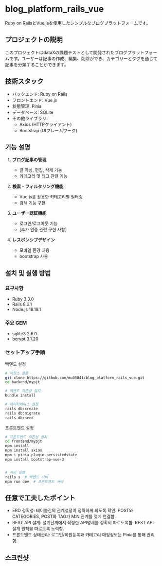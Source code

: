 # blog_platform_rails_vue
Ruby on RailsとVue.jsを使用したシンプルなブログプラットフォームです。

## プロジェクトの説明
このプロジェクトはdataXの課題テストとして開発されたブログプラットフォームです。ユーザーは記事の作成、編集、削除ができ、カテゴリーとタグを通じて記事を分類することができます。

## 技術スタック
- バックエンド: Ruby on Rails
- フロントエンド: Vue.js
- 状態管理: Pinia
- データベース: SQLite
- その他ライブラリ:
   - Axios (HTTPクライアント)
   - Bootstrap (UIフレームワーク)




## 기능 설명
1. **ブログ記事の管理**
   - 글 작성, 편집, 삭제 기능
   - 카테고리 및 태그 관련 기능

2. **検索・フィルタリング機能**
   - Vue.js를 활용한 카테고리별 필터링
   - 검색 기능 구현

3. **ユーザー認証機能**
   - 로그인/로그아웃 기능
   - [추가 인증 관련 구현 사항]

4. **レスポンシブデザイン**
   - 모바일 환경 대응
   - bootstrap 사용

## 설치 및 실행 방법
### 요구사항
- Ruby 3.3.0
- Rails 8.0.1
- Node.js 18.19.1

### 주요 GEM
- sqlite3 2.6.0
- bcrypt 3.1.20

### セットアップ手順
백엔드 설정
```bash
# 저장소 클론
git clone https://github.com/mu05041/blog_platform_rails_vue.git
cd backend/mypjt

# 백엔드 의존성 설치
bundle install

# 데이터베이스 설정
rails db:create
rails db:migrate
rails db:seed
```

프론트엔드 설정
``` bash
# 프론트엔드 의존성 설치
cd frontend/mypjt
npm install
npm install axios
npm i pinia-plugin-persistedstate
npm install bootstrap-vue-3


# 서버 실행
rails s  # 백엔드 서버
npm run dev  # 프론트엔드 서버
```


## 任意で工夫したポイント
- ERD 정확성: 테이블간의 관계설정이 정확하게 되도록 확인. POST와 CATEGORIES, POST와 TAG가 M:N 관계를 맺게 연결함. 
- REST API 설계: 설계단계에서 작성한 API명세를 정확히 따르도록함. REST API 설계 원칙을 따르도록 노력함.
- 프론트엔드 상태관리: 로그인/회원등록과 카테고리 매핑정보는 Pinia를 통해 관리함.


## 스크린샷